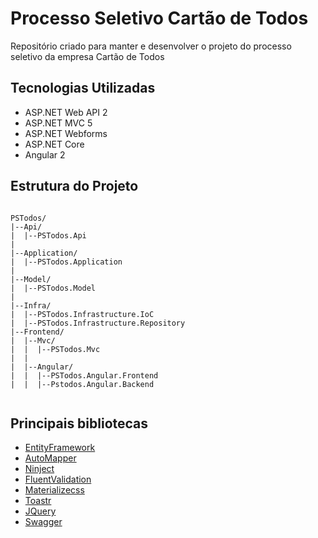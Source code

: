 # Processo Seletivo Cartão de Todos
Repositório criado para manter e desenvolver o projeto do processo seletivo da empresa Cartão de Todos

## Tecnologias Utilizadas
- ASP.NET Web API 2
- ASP.NET MVC 5
- ASP.NET Webforms
- ASP.NET Core
- Angular 2

## Estrutura do Projeto
```

PSTodos/
|--Api/
|  |--PSTodos.Api
|
|--Application/
|  |--PSTodos.Application
|
|--Model/
|  |--PSTodos.Model
|
|--Infra/
|  |--PSTodos.Infrastructure.IoC
|  |--PSTodos.Infrastructure.Repository
|--Frontend/
|  |--Mvc/
|  |  |--PSTodos.Mvc
|  |
|  |--Angular/
|  |  |--PSTodos.Angular.Frontend
|  |  |--Pstodos.Angular.Backend


```

## Principais bibliotecas
- [EntityFramework](https://github.com/aspnet/EntityFramework6)
- [AutoMapper](https://github.com/AutoMapper/AutoMapper)
- [Ninject](https://github.com/ninject/Ninject)
- [FluentValidation](https://github.com/JeremySkinner/FluentValidation)
- [Materializecss](https://github.com/Dogfalo/materialize)
- [Toastr](https://github.com/CodeSeven/toastr)
- [JQuery](https://github.com/jquery/jquery)
- [Swagger](https://github.com/domaindrivendev/Swashbuckle)

